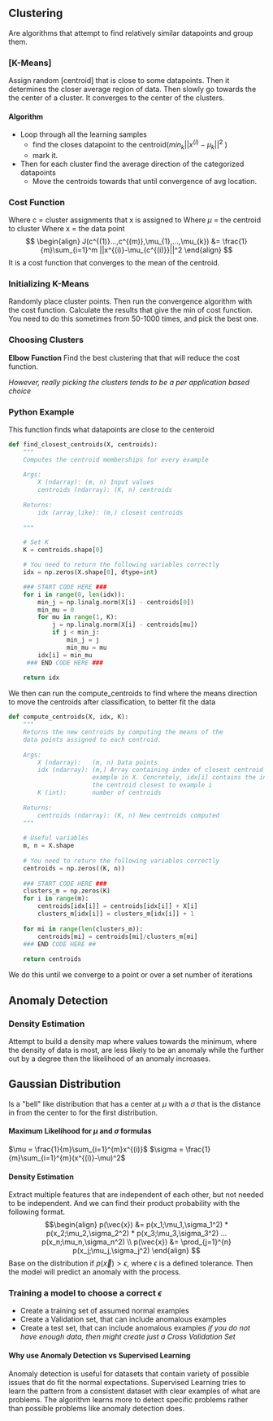 ## Clustering
Are algorithms that attempt to find relatively similar datapoints and group them.

### [K-Means]
Assign random [centroid] that is close to some datapoints. Then it determines the closer average region of data. Then slowly go towards the the center of a cluster. It converges to the center of the clusters.

#### Algorithm
* Loop through all the learning samples
    * find the closes datapoint to the centroid($min_k||x^{(i)}-\mu_k||^2$ )
    * mark it.
* Then for each cluster find the average direction of the categorized datapoints
    * Move the centroids towards that until convergence of avg location.
### Cost Function
Where c = cluster assignments that x is assigned to
Where $\mu$ = the centroid to cluster
Where x = the data point
$$
\begin{align}
    J(c^{(1)}...,c^{(m)},\mu_{1},...,\mu_{k}) &= \frac{1}{m}\sum_{i=1}^m ||x^{(i)}-\mu_{c^{(i)}}||^2
\end{align}
$$
It is a cost function that converges to the mean of the centroid.

### Initializing K-Means
Randomly place cluster points. Then run the convergence algorithm with the cost function. Calculate the results that give the min of cost function. You need to do this sometimes from 50-1000 times, and pick the best one.
### Choosing Clusters
**Elbow Function**
Find the best clustering that that will reduce the cost function.

_However, really picking the clusters tends to be a per application based choice_

### Python Example
This function finds what datapoints are close to the centeroid
```python
def find_closest_centroids(X, centroids):
    """
    Computes the centroid memberships for every example
    
    Args:
        X (ndarray): (m, n) Input values      
        centroids (ndarray): (K, n) centroids
    
    Returns:
        idx (array_like): (m,) closest centroids
    
    """

    # Set K
    K = centroids.shape[0]

    # You need to return the following variables correctly
    idx = np.zeros(X.shape[0], dtype=int)

    ### START CODE HERE ###
    for i in range(0, len(idx)):
        min_j = np.linalg.norm(X[i] - centroids[0])
        min_mu = 0
        for mu in range(1, K):
            j = np.linalg.norm(X[i] - centroids[mu])
            if j < min_j:
                min_j = j
                min_mu = mu
        idx[i] = min_mu
     ### END CODE HERE ###
    
    return idx
```

We then can run the compute_centroids to find where the means direction to move the centroids  after classification, to better fit the data
```python
def compute_centroids(X, idx, K):
    """
    Returns the new centroids by computing the means of the 
    data points assigned to each centroid.
    
    Args:
        X (ndarray):   (m, n) Data points
        idx (ndarray): (m,) Array containing index of closest centroid for each 
                       example in X. Concretely, idx[i] contains the index of 
                       the centroid closest to example i
        K (int):       number of centroids
    
    Returns:
        centroids (ndarray): (K, n) New centroids computed
    """
    
    # Useful variables
    m, n = X.shape
    
    # You need to return the following variables correctly
    centroids = np.zeros((K, n))
    
    ### START CODE HERE ###
    clusters_m = np.zeros(K)
    for i in range(m):
        centroids[idx[i]] = centroids[idx[i]] + X[i]
        clusters_m[idx[i]] = clusters_m[idx[i]] + 1
        
    for mi in range(len(clusters_m)):
        centroids[mi] = centroids[mi]/clusters_m[mi]
    ### END CODE HERE ## 
    
    return centroids
```
We do this until we converge to a point or over a set number of iterations

## Anomaly Detection

### Density Estimation
Attempt to build a density map where values towards the minimum, where the density of data is most, are less likely to be an anomaly while the further out by a degree then the likelihood of an anomaly increases.

## Gaussian Distribution 
Is a "bell" like distribution that has a center at $\mu$ with a $\sigma$ that is the distance in from the center to for the first distribution.

#### Maximum Likelihood for $\mu$ and $\sigma$ formulas
$\mu = \frac{1}{m}\sum_{i=1}^{m}x^{(i)}$
$\sigma = \frac{1}{m}\sum_{i=1}^{m}(x^{(i)}-\mu)^2$ 


#### Density Estimation
Extract multiple features that are independent of each other, but not needed to be independent. And we can find their product probability with the following format.
$$\begin{align}
p(\vec{x}) &= p(x_1;\mu_1,\sigma_1^2) * p(x_2;\mu_2,\sigma_2^2) * p(x_3;\mu_3,\sigma_3^2) ... p(x_n;\mu_n,\sigma_n^2) \\
p(\vec{x}) &= \prod_{j=1}^{n} p(x_j;\mu_j,\sigma_j^2)
\end{align}
$$
Base on the distribution if $p(\vec{x}) > \epsilon$, where $\epsilon$ is a defined tolerance. Then the model will predict an anomaly with the process.
### Training a model to choose a correct $\epsilon$
* Create a training set of assumed normal examples
* Create a Validation set, that can include anomalous examples
* Create a test set, that can include anomalous examples
_if you do not have enough data, then might create just a Cross Validation Set_

#### Why use Anomaly Detection vs Supervised Learning
Anomaly detection is useful for datasets that contain variety of possible issues that do fit the normal expectations.
Supervised Learning tries to learn the pattern from a consistent dataset with clear examples of what are problems. The algorithm learns more to detect specific problems rather than possible problems like anomaly detection does.


